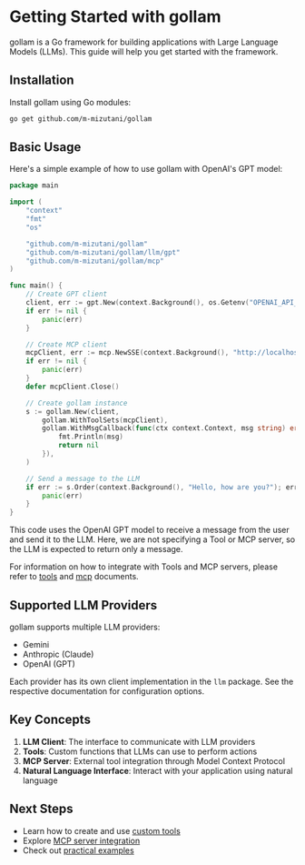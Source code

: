 # Getting Started with gollam

gollam is a Go framework for building applications with Large Language Models (LLMs). This guide will help you get started with the framework.

## Installation

Install gollam using Go modules:

```bash
go get github.com/m-mizutani/gollam
```

## Basic Usage

Here's a simple example of how to use gollam with OpenAI's GPT model:

```go
package main

import (
    "context"
    "fmt"
    "os"

    "github.com/m-mizutani/gollam"
    "github.com/m-mizutani/gollam/llm/gpt"
    "github.com/m-mizutani/gollam/mcp"
)

func main() {
    // Create GPT client
    client, err := gpt.New(context.Background(), os.Getenv("OPENAI_API_KEY"))
    if err != nil {
        panic(err)
    }

    // Create MCP client
    mcpClient, err := mcp.NewSSE(context.Background(), "http://localhost:8080")
    if err != nil {
        panic(err)
    }
    defer mcpClient.Close()

    // Create gollam instance
    s := gollam.New(client,
        gollam.WithToolSets(mcpClient),
        gollam.WithMsgCallback(func(ctx context.Context, msg string) error {
            fmt.Println(msg)
            return nil
        }),
    )

    // Send a message to the LLM
    if err := s.Order(context.Background(), "Hello, how are you?"); err != nil {
        panic(err)
    }
}
```

This code uses the OpenAI GPT model to receive a message from the user and send it to the LLM. Here, we are not specifying a Tool or MCP server, so the LLM is expected to return only a message.

For information on how to integrate with Tools and MCP servers, please refer to [tools](tools.md) and [mcp](mcp.md) documents.

## Supported LLM Providers

gollam supports multiple LLM providers:

- Gemini
- Anthropic (Claude)
- OpenAI (GPT)

Each provider has its own client implementation in the `llm` package. See the respective documentation for configuration options.

## Key Concepts

1. **LLM Client**: The interface to communicate with LLM providers
2. **Tools**: Custom functions that LLMs can use to perform actions
3. **MCP Server**: External tool integration through Model Context Protocol
4. **Natural Language Interface**: Interact with your application using natural language

## Next Steps

- Learn how to create and use [custom tools](tools.md)
- Explore [MCP server integration](mcp.md)
- Check out [practical examples](examples.md)
